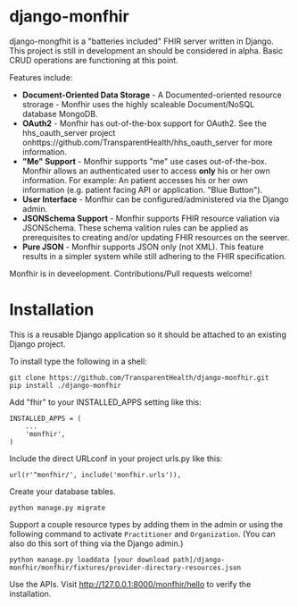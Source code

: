 django-monfhir
==============

django-mongfhit is a "batteries included" FHIR server written in Django. 
This project is still in development an should be considered in alpha. Basic CRUD operations are functioning at this point.

Features include:


* **Document-Oriented Data Storage** - A Documented-oriented resource strorage - Monfhir uses the highly scaleable Document/NoSQL database MongoDB.
* **OAuth2** - Monfhir has out-of-the-box support for OAuth2. See the  hhs_oauth_server project onhttps://github.com/TransparentHealth/hhs_oauth_server for more information.
* **"Me" Support** - Monfhir supports "me" use cases out-of-the-box.  Monfhir allows an authenticated user to access **only** his or her own information. For example: An patient accesses his or her own information (e.g. patient facing API or application. "Blue Button").
* **User Interface** - Monfhir can be configured/administered via the Django admin.
* **JSONSchema Support** - Monfhir supports FHIR resource valiation via  JSONSchema. These schema valition rules can be applied as prerequisites to creating and/or updating FHIR resources on the seerver.
* **Pure JSON** - Monfhir supports JSON only (not XML). This feature results in a simpler system while still adhering to the FHIR specification.



Monfhir is in deveelopment.  Contributions/Pull requests welcome!


Installation
============

This is a reusable Django application so it should be attached to an existing Django project.

To install type the following in a shell:

    git clone https://github.com/TransparentHealth/django-monfhir.git
    pip install ./django-monfhir
    

Add "fhir" to your INSTALLED_APPS setting like this:

    INSTALLED_APPS = (
        ...
        'monfhir',
    )

Include the direct URLconf in your project urls.py like this:

    url(r'^monfhir/', include('monfhir.urls')),


Create your database tables.


    python manage.py migrate

Support a couple resource types by adding them in the admin or 
using the following command to activate `Practitioner` and `Organization`. 
(You can also do this sort of thing via the Django admin.)


    python manage.py loaddata [your download path]/django-monfhir/monfhir/fixtures/provider-directory-resources.json


Use the APIs. Visit http://127.0.0.1:8000/monfhir/hello to verify the installation.

